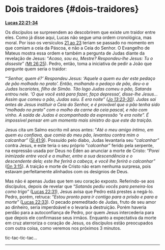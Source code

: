 # Dois traidores {#dois-traidores}

[**Lucas 22:21-34**](http://bibliaonline.com.br/acf/lc/22/21-34)

Os discípulos se surpreendem ao descobrirem que existe um traidor entre eles. Como já disse aqui, Lucas não segue uma ordem cronológica, mas moral. Por isso os versículos [21 ao 23](http://bibliaonline.com.br/acf/lc/22/21-23) teriam se passado no momento em que comiam a ceia da Páscoa, e não a Ceia do Senhor. O Evangelho de Mateus mostra essa ordem e também a pergunta de Judas diante da revelação de Jesus: “_Acaso, sou eu, Mestre? Respondeu-lhe Jesus: Tu o disseste” (_[Mt 26:25](http://bibliaonline.com.br/acf/mt/26/25)). Pedro, então, toma a iniciativa de pedir a João que pergunte quem seria o traidor:

“‘_Senhor, quem é?’ Respondeu Jesus: ‘Aquele a quem eu der este pedaço de pão molhado no prato’. Então, molhando o pedaço de pão, deu-o a Judas Iscariotes, filho de Simão. Tão logo Judas comeu o pão, Satanás entrou nele. ‘O que você está para fazer, faça depressa’, disse-lhe Jesus... Assim que comeu o pão, Judas saiu. E era noite” (_[_Jo 13:23-30_](http://bibliaonline.com.br/acf/jo/13/23-30)_). Judas sai antes de Jesus instituir a Ceia do Senhor, e é provável que o pão tenha sido “molhado no prato” com o molho da carne da ceia pascal, e não com vinho. A saída de Judas é acompanhada da expressão “e era noite”. É impossível pensar em um momento mais sinistro do que este da traição._

Jesus cita um Salmo escrito mil anos antes: “_Até o meu amigo íntimo, em quem eu confiava, que comia do meu pão, levantou contra mim o calcanhar”_ ([Sl 41:9](http://bibliaonline.com.br/acf/sl/41/9)). Possuído pelo diabo, Judas levantaria seu “_calcanhar”_ contra Jesus, e este teria o seu próprio “_calcanhar”_ ferido pela serpente, na expressão usada por Deus no Éden ao anunciar a morte de Cristo: “_Porei inimizade entre você e a mulher, entre a sua descendência e o descendente dela; este lhe ferirá a cabeça, e você lhe ferirá o calcanhar”_ ([Gn 3:15](http://bibliaonline.com.br/acf/gn/3/15)). A traição e morte de Cristo não eram nenhuma surpresa, pois estavam perfeitamente alinhados com os desígnios de Deus.

Mas não é apenas Judas que tem seu coração exposto. Referindo-se aos discípulos, depois de revelar que “_Satanás pediu vocês para peneira-los como trigo”_ ([Lucas 22:31](http://bibliaonline.com.br/acf/lc/22/31)), Jesus avisa que Pedro está prestes a negá-lo. Pedro, porém, retruca: “_Estou pronto para ir contigo para a prisão e para a morte”_ ([Lucas 22:33](http://bibliaonline.com.br/acf/lc/22/33)). O pecado premeditado de Judas, fruto de seu amor ao dinheiro, seria imperdoável e o levaria à destruição. Porém haveria perdão para a autoconfiança de Pedro, por quem Jesus intercederia para que depois ele confirmasse seus irmãos. Enquanto a expectativa da morte em cruz aterroriza o coração de Jesus, os discípulos estão preocupados com outra coisa, como veremos nos próximos 3 minutos.

tic-tac-tic-tac...

*****